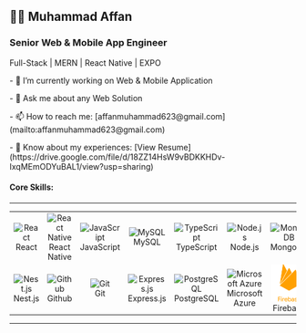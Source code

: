 ##  👨‍💻 Muhammad Affan

### Senior Web & Mobile App Engineer
Full-Stack | MERN | React Native | EXPO 

<p>
- 🔭 I’m currently working on Web & Mobile Application 
</p><p>
- 💬 Ask me about any Web Solution 
</p><p>
- 📫 How to reach me: [affanmuhammad623@gmail.com](mailto:affanmuhammad623@gmail.com)
</p><p>
- 📄 Know about my experiences: [View Resume](https://drive.google.com/file/d/18ZZ14HsW9vBDKKHDv-IxqMEmODYuBAL1/view?usp=sharing) 
</p>

#### Core Skills:
<hr>
<table align="center">
  <tbody>
    <tr>
      <td align="center" width="96">
        <img src="https://techstack-generator.vercel.app/react-icon.svg" alt="React" width="65" height="65" style="max-width: 100%;">
        <br>React
      </td>
      <td align="center" width="96">
        <img src="https://reactnative.dev/img/header_logo.svg" alt="React Native" width="65" height="65" style="max-width: 100%;">
        <br>React Native
      </td>
      <td align="center" width="96">
        <img src="https://techstack-generator.vercel.app/js-icon.svg" alt="JavaScript" width="65" height="65" style="max-width: 100%;">
        <br>JavaScript
      </td>
      <td align="center" width="96">
        <img src="https://techstack-generator.vercel.app/mysql-icon.svg" alt="MySQL" width="65" height="65" style="max-width: 100%;">
        <br>MySQL
      </td>
      <td align="center" width="96">
        <img src="https://techstack-generator.vercel.app/ts-icon.svg" alt="TypeScript" width="65" height="65" style="max-width: 100%;">
        <br>TypeScript
      </td>
      <td align="center" width="96">
        <img src="https://upload.wikimedia.org/wikipedia/commons/d/d9/Node.js_logo.svg" alt="Node.js" width="65" height="65" style="max-width: 100%;">
        <br>Node.js
      </td>
      <td align="center" width="96">
        <img src="https://skillicons.dev/icons?i=mongodb" alt="MongoDB" width="48" height="48" style="max-width: 100%;">
        <br>MongoDB
      </td>
      <td align="center" width="96">
        <img src="https://skillicons.dev/icons?i=nodejs" alt="Nodejs" width="48" height="48" style="max-width: 100%;">
        <br>Nodejs
      </td>
    </tr>
    <tr>
      <td align="center" width="96">
        <img src="https://nestjs.com/img/logo_text.svg" alt="Nest.js" width="65" height="65" style="max-width: 100%;">
        <br>Nest.js
      </td>
      <td align="center" width="96">
        <img src="https://techstack-generator.vercel.app/github-icon.svg" alt="Github" width="65" height="65" style="max-width: 100%;">
        <br>Github
      </td>
      <td align="center" width="96">
        <img src="https://user-images.githubusercontent.com/25181517/192108372-f71d70ac-7ae6-4c0d-8395-51d8870c2ef0.png" alt="Git" width="48" height="48" style="max-width: 100%;">
        <br>Git
      </td>
      <td align="center" width="96">
        <img src="https://www.vectorlogo.zone/logos/expressjs/expressjs-icon.svg" alt="Express.js" width="65" height="65" style="max-width: 100%;">
        <br>Express.js
      </td>
      <td align="center" width="96">
        <img src="https://upload.wikimedia.org/wikipedia/commons/2/29/Postgresql_elephant.svg" alt="PostgreSQL" width="65" height="65" style="max-width: 100%;">
        <br>PostgreSQL
      </td>
      <td align="center" width="96">
        <img src="https://upload.wikimedia.org/wikipedia/commons/a/a8/Microsoft_Azure_Logo.svg" alt="Microsoft Azure" width="65" height="65" style="max-width: 100%;">
        <br>Microsoft Azure
      </td>
      <td align="center" width="96">
        <img src="https://github.com/devicons/devicon/blob/master/icons/firebase/firebase-plain-wordmark.svg" alt="Firebase" width="65" height="65" style="max-width: 100%;">
        <br>Firebase
      </td>
    </tr>
  </tbody>
</table>
<hr>
